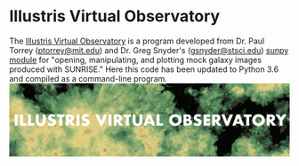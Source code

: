 # Illustris Virtual Observatory
The [Illustris Virtual Observatory](https://tjmetivier.github.io/illustrisvirtualobservatory/) is a program developed from Dr. Paul Torrey (ptorrey@mit.edu) and Dr. Greg Snyder's (gsnyder@stsci.edu) [sunpy module](https://github.com/ptorrey/sunpy) for "opening, manipulating, and plotting mock galaxy images produced with SUNRISE." Here this code has been updated to Python 3.6 and compiled as a command-line program.
![logo for the thing](misc/pics/new.png)
